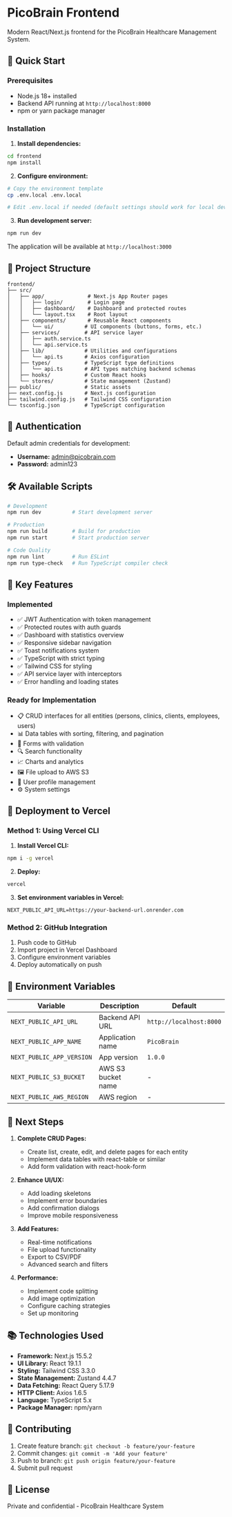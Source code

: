# PicoBrain Frontend

Modern React/Next.js frontend for the PicoBrain Healthcare Management System.

## 🚀 Quick Start

### Prerequisites
- Node.js 18+ installed
- Backend API running at `http://localhost:8000`
- npm or yarn package manager

### Installation

1. **Install dependencies:**
```bash
cd frontend
npm install
```

2. **Configure environment:**
```bash
# Copy the environment template
cp .env.local .env.local

# Edit .env.local if needed (default settings should work for local development)
```

3. **Run development server:**
```bash
npm run dev
```

The application will be available at `http://localhost:3000`

## 📁 Project Structure

```
frontend/
├── src/
│   ├── app/              # Next.js App Router pages
│   │   ├── login/        # Login page
│   │   ├── dashboard/    # Dashboard and protected routes
│   │   └── layout.tsx    # Root layout
│   ├── components/       # Reusable React components
│   │   └── ui/          # UI components (buttons, forms, etc.)
│   ├── services/        # API service layer
│   │   ├── auth.service.ts
│   │   └── api.service.ts
│   ├── lib/             # Utilities and configurations
│   │   └── api.ts       # Axios configuration
│   ├── types/           # TypeScript type definitions
│   │   └── api.ts       # API types matching backend schemas
│   ├── hooks/           # Custom React hooks
│   └── stores/          # State management (Zustand)
├── public/              # Static assets
├── next.config.js       # Next.js configuration
├── tailwind.config.js   # Tailwind CSS configuration
└── tsconfig.json        # TypeScript configuration
```

## 🔑 Authentication

Default admin credentials for development:
- **Username:** admin@picobrain.com
- **Password:** admin123

## 🛠️ Available Scripts

```bash
# Development
npm run dev          # Start development server

# Production
npm run build        # Build for production
npm run start        # Start production server

# Code Quality
npm run lint         # Run ESLint
npm run type-check   # Run TypeScript compiler check
```

## 🎨 Key Features

### Implemented
- ✅ JWT Authentication with token management
- ✅ Protected routes with auth guards
- ✅ Dashboard with statistics overview
- ✅ Responsive sidebar navigation
- ✅ Toast notifications system
- ✅ TypeScript with strict typing
- ✅ Tailwind CSS for styling
- ✅ API service layer with interceptors
- ✅ Error handling and loading states

### Ready for Implementation
- 📋 CRUD interfaces for all entities (persons, clinics, clients, employees, users)
- 📊 Data tables with sorting, filtering, and pagination
- 📝 Forms with validation
- 🔍 Search functionality
- 📈 Charts and analytics
- 🖼️ File upload to AWS S3
- 👤 User profile management
- ⚙️ System settings

## 🚢 Deployment to Vercel

### Method 1: Using Vercel CLI

1. **Install Vercel CLI:**
```bash
npm i -g vercel
```

2. **Deploy:**
```bash
vercel
```

3. **Set environment variables in Vercel:**
```
NEXT_PUBLIC_API_URL=https://your-backend-url.onrender.com
```

### Method 2: GitHub Integration

1. Push code to GitHub
2. Import project in Vercel Dashboard
3. Configure environment variables
4. Deploy automatically on push

## 🔧 Environment Variables

| Variable | Description | Default |
|----------|-------------|---------|
| `NEXT_PUBLIC_API_URL` | Backend API URL | `http://localhost:8000` |
| `NEXT_PUBLIC_APP_NAME` | Application name | `PicoBrain` |
| `NEXT_PUBLIC_APP_VERSION` | App version | `1.0.0` |
| `NEXT_PUBLIC_S3_BUCKET` | AWS S3 bucket name | - |
| `NEXT_PUBLIC_AWS_REGION` | AWS region | - |

## 🎯 Next Steps

1. **Complete CRUD Pages:**
   - Create list, create, edit, and delete pages for each entity
   - Implement data tables with react-table or similar
   - Add form validation with react-hook-form

2. **Enhance UI/UX:**
   - Add loading skeletons
   - Implement error boundaries
   - Add confirmation dialogs
   - Improve mobile responsiveness

3. **Add Features:**
   - Real-time notifications
   - File upload functionality
   - Export to CSV/PDF
   - Advanced search and filters

4. **Performance:**
   - Implement code splitting
   - Add image optimization
   - Configure caching strategies
   - Set up monitoring

## 📚 Technologies Used

- **Framework:** Next.js 15.5.2
- **UI Library:** React 19.1.1
- **Styling:** Tailwind CSS 3.3.0
- **State Management:** Zustand 4.4.7
- **Data Fetching:** React Query 5.17.9
- **HTTP Client:** Axios 1.6.5
- **Language:** TypeScript 5.x
- **Package Manager:** npm/yarn

## 🤝 Contributing

1. Create feature branch: `git checkout -b feature/your-feature`
2. Commit changes: `git commit -m 'Add your feature'`
3. Push to branch: `git push origin feature/your-feature`
4. Submit pull request

## 📝 License

Private and confidential - PicoBrain Healthcare System
